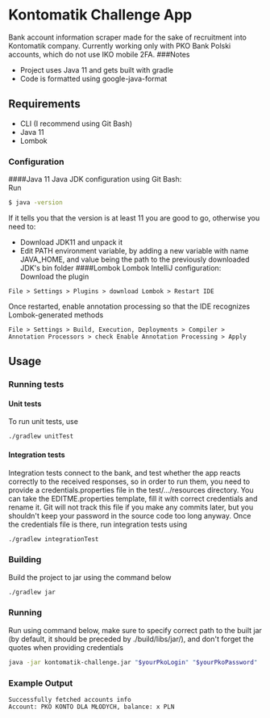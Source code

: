 # Kontomatik Challenge App

Bank account information scraper made for the sake of recruitment into Kontomatik company. Currently working only with PKO Bank Polski accounts, which do not use IKO mobile 2FA.
###Notes
* Project uses Java 11 and gets built with gradle
* Code is formatted using google-java-format
## Requirements

* CLI (I recommend using Git Bash)
* Java 11
* Lombok

### Configuration
####Java 11
Java JDK configuration using Git Bash:\
Run
```bash
$ java -version
```
If it tells you that the version is at least 11 you are good to go, otherwise you need to:
* Download JDK11 and unpack it
* Edit PATH environment variable, by adding a new variable with name JAVA_HOME, and value being the path to the previously downloaded JDK's bin folder
####Lombok
Lombok IntelliJ configuration:\
Download the plugin
``` 
File > Settings > Plugins > download Lombok > Restart IDE
```
Once restarted, enable annotation processing so that the IDE recognizes Lombok-generated methods
``` 
File > Settings > Build, Execution, Deployments > Compiler > Annotation Processors > check Enable Annotation Processing > Apply
```
## Usage

### Running tests
#### Unit tests
To run unit tests, use
```bash
./gradlew unitTest
```
#### Integration tests
Integration tests connect to the bank, and test whether the app reacts correctly to the received responses, so in order to run them, you need to provide a credentials.properties file in the test/.../resources directory. You can take the EDITME.properties template, fill it with correct credentials and rename it. Git will not track this file if you make any commits later, but you shouldn't keep your password in the source code too long anyway. Once the credentials file is there, run integration tests using
```bash
./gradlew integrationTest
```

### Building
Build the project to jar using the command below
```bash
./gradlew jar
```
### Running
Run using command below, make sure to specify correct path to the built jar (by default, it should be preceded by ./build/libs/jar/), and don't forget the quotes when providing credentials
```bash
java -jar kontomatik-challenge.jar "$yourPkoLogin" "$yourPkoPassword"
```

### Example Output
```
Successfully fetched accounts info
Account: PKO KONTO DLA MŁODYCH, balance: x PLN
```

